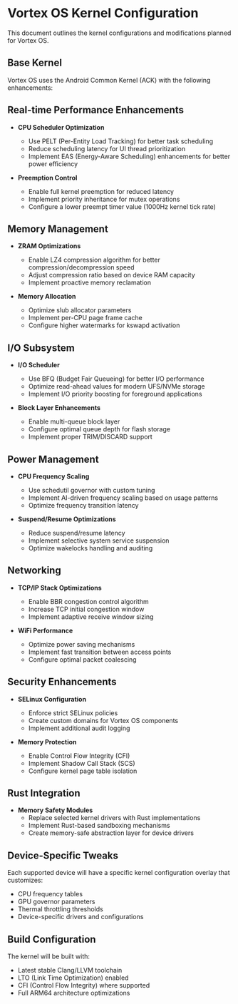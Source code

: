 # Vortex OS Kernel Configuration

This document outlines the kernel configurations and modifications planned for Vortex OS.

## Base Kernel

Vortex OS uses the Android Common Kernel (ACK) with the following enhancements:

## Real-time Performance Enhancements

- **CPU Scheduler Optimization**
  - Use PELT (Per-Entity Load Tracking) for better task scheduling
  - Reduce scheduling latency for UI thread prioritization
  - Implement EAS (Energy-Aware Scheduling) enhancements for better power efficiency

- **Preemption Control**
  - Enable full kernel preemption for reduced latency
  - Implement priority inheritance for mutex operations
  - Configure a lower preempt timer value (1000Hz kernel tick rate)

## Memory Management

- **ZRAM Optimizations**
  - Enable LZ4 compression algorithm for better compression/decompression speed
  - Adjust compression ratio based on device RAM capacity
  - Implement proactive memory reclamation

- **Memory Allocation**
  - Optimize slub allocator parameters
  - Implement per-CPU page frame cache
  - Configure higher watermarks for kswapd activation

## I/O Subsystem

- **I/O Scheduler**
  - Use BFQ (Budget Fair Queueing) for better I/O performance
  - Optimize read-ahead values for modern UFS/NVMe storage
  - Implement I/O priority boosting for foreground applications

- **Block Layer Enhancements**
  - Enable multi-queue block layer
  - Configure optimal queue depth for flash storage
  - Implement proper TRIM/DISCARD support

## Power Management

- **CPU Frequency Scaling**
  - Use schedutil governor with custom tuning
  - Implement AI-driven frequency scaling based on usage patterns
  - Optimize frequency transition latency

- **Suspend/Resume Optimizations**
  - Reduce suspend/resume latency
  - Implement selective system service suspension
  - Optimize wakelocks handling and auditing

## Networking

- **TCP/IP Stack Optimizations**
  - Enable BBR congestion control algorithm
  - Increase TCP initial congestion window
  - Implement adaptive receive window sizing

- **WiFi Performance**
  - Optimize power saving mechanisms
  - Implement fast transition between access points
  - Configure optimal packet coalescing

## Security Enhancements

- **SELinux Configuration**
  - Enforce strict SELinux policies
  - Create custom domains for Vortex OS components
  - Implement additional audit logging

- **Memory Protection**
  - Enable Control Flow Integrity (CFI)
  - Implement Shadow Call Stack (SCS)
  - Configure kernel page table isolation

## Rust Integration

- **Memory Safety Modules**
  - Replace selected kernel drivers with Rust implementations
  - Implement Rust-based sandboxing mechanisms
  - Create memory-safe abstraction layer for device drivers

## Device-Specific Tweaks

Each supported device will have a specific kernel configuration overlay that customizes:

- CPU frequency tables
- GPU governor parameters
- Thermal throttling thresholds
- Device-specific drivers and configurations

## Build Configuration

The kernel will be built with:
- Latest stable Clang/LLVM toolchain
- LTO (Link Time Optimization) enabled
- CFI (Control Flow Integrity) where supported
- Full ARM64 architecture optimizations 